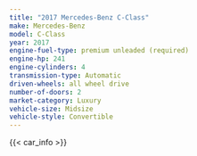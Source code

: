 ```yaml
---
title: "2017 Mercedes-Benz C-Class"
make: Mercedes-Benz
model: C-Class
year: 2017
engine-fuel-type: premium unleaded (required)
engine-hp: 241
engine-cylinders: 4
transmission-type: Automatic
driven-wheels: all wheel drive
number-of-doors: 2
market-category: Luxury
vehicle-size: Midsize
vehicle-style: Convertible
---
```


{{< car_info >}}
